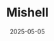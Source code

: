 ---
layout: default
title: Mishell
date: 2025-05-05
image: /assets/images/sunsets/image1-min.jpg
alt: A shell with stick on eyes
camera: Canon EOS R5
lens: RF24-70mm F2.8 L IS USM
aperture: ƒ/5.6
shutter: 1/200s
iso: ISO 400
---